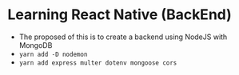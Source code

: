 # Learning React Native (BackEnd)

- The proposed of this is to create a backend using NodeJS with MongoDB
- `yarn add -D nodemon`
- `yarn add express multer dotenv mongoose cors`
